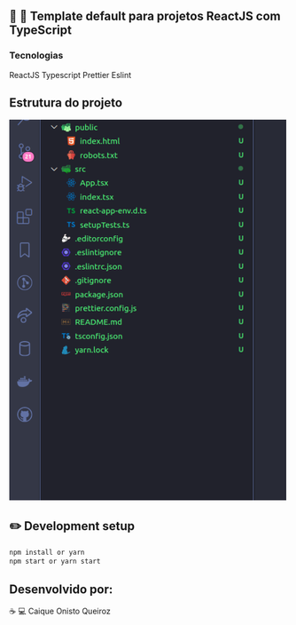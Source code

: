 ## :rocket: :rocket: Template default para projetos ReactJS com TypeScript

### Tecnologias
ReactJS Typescript Prettier Eslint

## Estrutura do projeto
<img src="img/structure.png" alt="drawing" width="500" />

## :pencil2: Development setup

```sh
npm install or yarn
npm start or yarn start
```

## Desenvolvido por:

:coffee: :computer: Caique Onisto Queiroz
